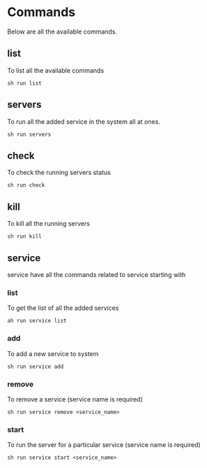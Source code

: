 # Commands

Below are all the available commands.

## list
To list all the available commands

```shell
sh run list
```

## servers
To run all the added service in the system all at ones.
```shell
sh run servers
```

## check
To check the running servers status
```shell
sh run check
```

## kill
To kill all the running servers
```shell
sh run kill
```

## service
service have all the commands related to service starting with

### list
To get the list of all the added services
```shell
ah run service list
```

### add
To add a new service to system
```shell
sh run service add
```

### remove
To remove a service (service name is required)
```shell
sh run service remove <service_name>
```

### start
To run the server for a particular service (service name is required)
```shell
sh run service start <service_name>
```
